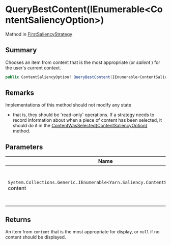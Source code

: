 # QueryBestContent(IEnumerable\<ContentSaliencyOption>)

Method in [FirstSaliencyStrategy](yarn.saliency.firstsaliencystrategy.md)

## Summary

Chooses an item from content that is the most appropriate (or _salient_ ) for the user's current context.

```csharp
public ContentSaliencyOption? QueryBestContent(IEnumerable<ContentSaliencyOption> content)
```

## Remarks

Implementations of this method should not modify any state

* that is, they should be 'read-only' operations. If a strategy needs to record information about when a piece of content has been selected, it should do it in the [ContentWasSelected(ContentSaliencyOption)](yarn.saliency.icontentsaliencystrategy.contentwasselected.md) method.

## Parameters

| Name                                                                                  | Description                                                  |
| ------------------------------------------------------------------------------------- | ------------------------------------------------------------ |
| `System.Collections.Generic.IEnumerable<Yarn.Saliency.ContentSaliencyOption>` content | A collection of content items. This collection may be empty. |

## Returns

An item from `content` that is the most appropriate for display, or `null` if no content should be displayed.
